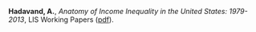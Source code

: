 **Hadavand, A.**, *Anatomy of Income Inequality in the United States: 1979-2013*, LIS Working Papers ([pdf](http://www.lisdatacenter.org/wps/liswps/686.pdf)).